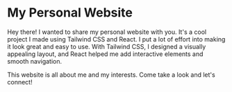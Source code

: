 # My Personal Website

Hey there! I wanted to share my personal website with you. It's a cool project I made using Tailwind CSS and React. I put a lot of effort into making it look great and easy to use. With Tailwind CSS, I designed a visually appealing layout, and React helped me add interactive elements and smooth navigation. 

This website is all about me and my interests. Come take a look and let's connect!
